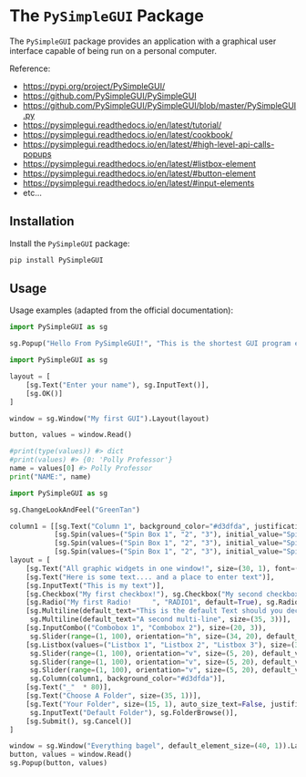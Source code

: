 # The `PySimpleGUI` Package

The `PySimpleGUI` package provides an application with a graphical user interface capable of being run on a personal computer.

Reference:

  + https://pypi.org/project/PySimpleGUI/
  + https://github.com/PySimpleGUI/PySimpleGUI
  + https://github.com/PySimpleGUI/PySimpleGUI/blob/master/PySimpleGUI.py
  + https://pysimplegui.readthedocs.io/en/latest/tutorial/
  + https://pysimplegui.readthedocs.io/en/latest/cookbook/
  + https://pysimplegui.readthedocs.io/en/latest/#high-level-api-calls-popups
  + https://pysimplegui.readthedocs.io/en/latest/#listbox-element
  + https://pysimplegui.readthedocs.io/en/latest/#button-element
  + https://pysimplegui.readthedocs.io/en/latest/#input-elements
  + etc...

## Installation

Install the `PySimpleGUI` package:

```py
pip install PySimpleGUI
```

## Usage

Usage examples (adapted from the official documentation):

```py
import PySimpleGUI as sg

sg.Popup("Hello From PySimpleGUI!", "This is the shortest GUI program ever!")
```

```py
import PySimpleGUI as sg

layout = [
    [sg.Text("Enter your name"), sg.InputText()],
    [sg.OK()]
]

window = sg.Window("My first GUI").Layout(layout)

button, values = window.Read()

#print(type(values)) #> dict
#print(values) #> {0: 'Polly Professor'}
name = values[0] #> Polly Professor
print("NAME:", name)
```


```py
import PySimpleGUI as sg

sg.ChangeLookAndFeel("GreenTan")

column1 = [[sg.Text("Column 1", background_color="#d3dfda", justification="center", size=(10, 1))],
           [sg.Spin(values=("Spin Box 1", "2", "3"), initial_value="Spin Box 1")],
           [sg.Spin(values=("Spin Box 1", "2", "3"), initial_value="Spin Box 2")],
           [sg.Spin(values=("Spin Box 1", "2", "3"), initial_value="Spin Box 3")]]
layout = [
    [sg.Text("All graphic widgets in one window!", size=(30, 1), font=("Helvetica", 25))],
    [sg.Text("Here is some text.... and a place to enter text")],
    [sg.InputText("This is my text")],
    [sg.Checkbox("My first checkbox!"), sg.Checkbox("My second checkbox!", default=True)],
    [sg.Radio("My first Radio!     ", "RADIO1", default=True), sg.Radio("My second Radio!", "RADIO1")],
    [sg.Multiline(default_text="This is the default Text should you decide not to type anything", size=(35, 3)),
     sg.Multiline(default_text="A second multi-line", size=(35, 3))],
    [sg.InputCombo(("Combobox 1", "Combobox 2"), size=(20, 3)),
     sg.Slider(range=(1, 100), orientation="h", size=(34, 20), default_value=85)],
    [sg.Listbox(values=("Listbox 1", "Listbox 2", "Listbox 3"), size=(30, 3)),
     sg.Slider(range=(1, 100), orientation="v", size=(5, 20), default_value=25),
     sg.Slider(range=(1, 100), orientation="v", size=(5, 20), default_value=75),
     sg.Slider(range=(1, 100), orientation="v", size=(5, 20), default_value=10),
     sg.Column(column1, background_color="#d3dfda")],
    [sg.Text("_"  * 80)],
    [sg.Text("Choose A Folder", size=(35, 1))],
    [sg.Text("Your Folder", size=(15, 1), auto_size_text=False, justification="right"),
     sg.InputText("Default Folder"), sg.FolderBrowse()],
    [sg.Submit(), sg.Cancel()]
]

window = sg.Window("Everything bagel", default_element_size=(40, 1)).Layout(layout)
button, values = window.Read()
sg.Popup(button, values)
```
